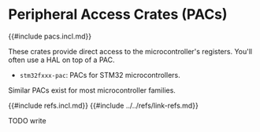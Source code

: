 # Peripheral Access Crates (PACs)

{{#include pacs.incl.md}}

These crates provide direct access to the microcontroller's registers. You'll often use a HAL on top of a PAC.

- `stm32fxxx-pac`: PACs for STM32 microcontrollers.

Similar PACs exist for most microcontroller families.

{{#include refs.incl.md}}
{{#include ../../refs/link-refs.md}}

<div class="hidden">
TODO write
</div>
